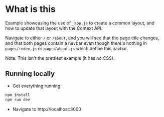 # What is this

Example showcasing the use of `_app.js` to create a common layout, and how to update that layout with the Context API.

Navigate to either `/` or `/about`, and you will see that the page title changes, and that both pages contain a navbar even though there's nothing in `pages/index.js` or `pages/about.js` which define this navbar.

Note: This isn't the prettiest example (it has no CSS).

## Running locally

- Get everything running:

```bash
npm install
npm run dev
```

- Navigate to http://localhost:3000
